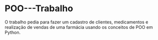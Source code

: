 # POO---Trabalho

O trabalho pedia para fazer um cadastro de clientes, medicamentos e realização de vendas de uma farmácia usando os conceitos de POO em Python.

